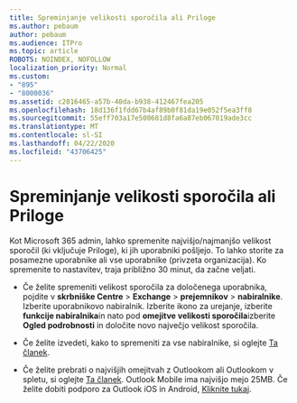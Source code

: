 ```yaml
---
title: Spreminjanje velikosti sporočila ali Priloge
ms.author: pebaum
author: pebaum
ms.audience: ITPro
ms.topic: article
ROBOTS: NOINDEX, NOFOLLOW
localization_priority: Normal
ms.custom:
- "895"
- "8000036"
ms.assetid: c2016465-a57b-40da-b938-412467fea205
ms.openlocfilehash: 18d136f1fdd67b4af89b0f81da19e052f5ea3ff8
ms.sourcegitcommit: 55eff703a17e500681d8fa6a87eb067019ade3cc
ms.translationtype: MT
ms.contentlocale: sl-SI
ms.lasthandoff: 04/22/2020
ms.locfileid: "43706425"
---
```

# <a name="changing-message-or-attachment-size"></a>Spreminjanje velikosti sporočila ali Priloge

Kot Microsoft 365 admin, lahko spremenite najvišjo/najmanjšo velikost sporočil (ki vključuje Priloge), ki jih uporabniki pošljejo. To lahko storite za posamezne uporabnike ali vse uporabnike (privzeta organizacija). Ko spremenite to nastavitev, traja približno 30 minut, da začne veljati.
  
- Če želite spremeniti velikost sporočila za določenega uporabnika, pojdite v **skrbniške Centre** \> **Exchange** \> **prejemnikov** \> **nabiralnike**. Izberite uporabnikovo nabiralnik. Izberite ikono za urejanje, izberite **funkcije nabiralnika**in nato pod **omejitve velikosti sporočila**izberite **Ogled podrobnosti** in določite novo največjo velikost sporočila.

- Če želite izvedeti, kako to spremeniti za vse nabiralnike, si oglejte [Ta članek](https://www.microsoft.com/microsoft-365/blog/2015/04/15/office-365-now-supports-larger-email-messages-up-to-150-mb/).

- Če želite prebrati o najvišjih omejitvah z Outlookom ali Outlookom v spletu, si oglejte [Ta članek](https://technet.microsoft.com/library/exchange-online-limits.aspx#MessageLimits). Outlook Mobile ima najvišjo mejo 25MB. Če želite dobiti podporo za Outlook iOS in Android, [Kliknite tukaj](https://support.office.com/article/Get-in-app-help-for-Outlook-for-iOS-and-Android-218a22d1-9fa5-4889-b689-de1c63493243).
